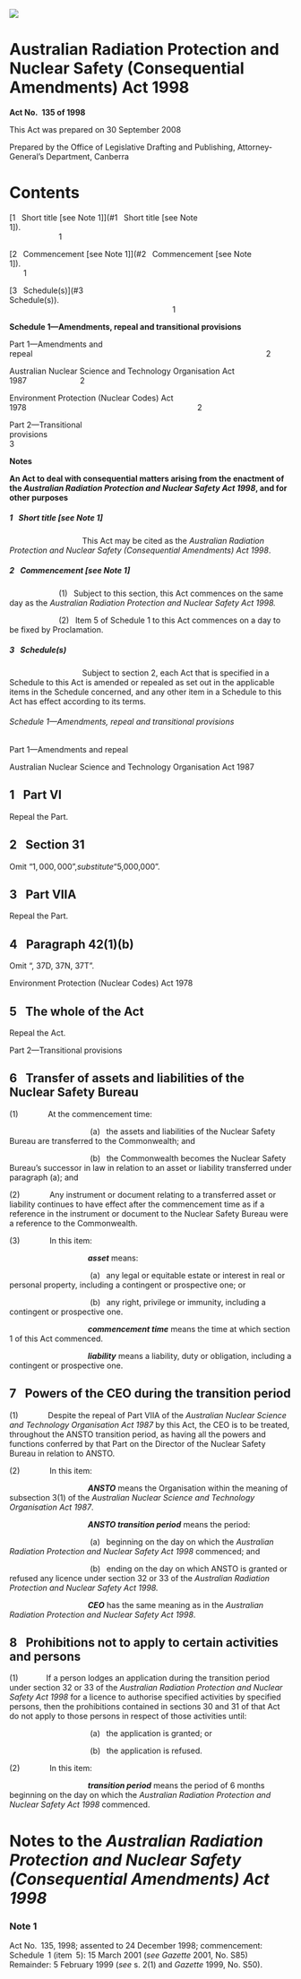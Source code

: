 ![](http://www.comlaw.gov.au/Details/C2004C01009/Html/9F81AC6865562AE1CA2574D40017189B/$FILE/AusRadiatProtNuclearSafetyConseqAmend1998_image001.gif)

# Australian Radiation Protection and Nuclear Safety (Consequential Amendments) Act 1998

**Act No. 135 of 1998**

This Act was prepared on 30 September 2008

Prepared by the Office of Legislative Drafting and Publishing,
Attorney-General’s Department, Canberra


# Contents

[1  Short title \[see Note 1]](#1  Short title \[see Note 1]).                                                                                  1

[2  Commencement \[see Note 1]](#2  Commencement \[see Note 1]).                                                                         1

[3  Schedule(s)](#3  Schedule(s)).                                                                                                     1

**Schedule 1—Amendments, repeal and transitional provisions** 

Part 1—Amendments and repeal                                                            2

Australian Nuclear Science and Technology Organisation Act 1987              2

Environment Protection (Nuclear Codes) Act 1978                                            2

Part 2—Transitional provisions                                                               3

**Notes** 


**An Act to deal with consequential matters arising from the enactment of the _Australian Radiation Protection and Nuclear Safety Act 1998_, and for other purposes**

##### <a id="1"></a>1  Short title [_see_ Note 1]

                   This Act may be cited as the _Australian Radiation Protection and Nuclear Safety (Consequential Amendments) Act 1998_.

##### <a id="2"></a>2  Commencement [_see_ Note 1]

             (1)  Subject to this section, this Act commences on the same day as the _Australian Radiation Protection and Nuclear Safety Act 1998._

             (2)  Item 5 of Schedule 1 to this Act commences on a day to be fixed by Proclamation.

##### <a id="3"></a>3  Schedule(s)

                   Subject to section 2, each Act that is specified in a Schedule to this Act is amended or repealed as set out in the applicable items in the Schedule concerned, and any other item in a Schedule to this Act has effect according to its terms.


###### Schedule 1—Amendments, repeal and transitional provisions

Part 1—Amendments and repeal

Australian Nuclear Science and Technology Organisation Act 1987

## 1  Part VI

Repeal the Part.

## 2  Section 31

Omit “$1,000,000”, substitute “$5,000,000”.

## 3  Part VIIA

Repeal the Part.

## 4  Paragraph 42(1)(b)

Omit “, 37D, 37N, 37T”.

Environment Protection (Nuclear Codes) Act 1978

## 5  The whole of the Act

Repeal the Act.

Part 2—Transitional provisions

## 6  Transfer of assets and liabilities of the Nuclear Safety Bureau

(1)        At the commencement time:

                     (a)  the assets and liabilities of the Nuclear Safety Bureau are transferred to the Commonwealth; and

                     (b)  the Commonwealth becomes the Nuclear Safety Bureau’s successor in law in relation to an asset or liability transferred under paragraph (a); and

(2)        Any instrument or document relating to a transferred asset or liability continues to have effect after the commencement time as if a reference in the instrument or document to the Nuclear Safety Bureau were a reference to the Commonwealth.

(3)        In this item:

                    <a name="asset"></a>**_asset_** means:

                     (a)  any legal or equitable estate or interest in real or personal property, including a contingent or prospective one; or

                     (b)  any right, privilege or immunity, including a contingent or prospective one.

                    <a name="commenc-time"></a>**_commencement time_** means the time at which section 1 of this Act commenced.

                    <a name="liabil"></a>**_liability_** means a liability, duty or obligation, including a contingent or prospective one.

## 7  Powers of the CEO during the transition period

(1)        Despite the repeal of Part VIIA of the _Australian Nuclear Science and Technology Organisation Act 1987_ by this Act, the CEO is to be treated, throughout the ANSTO transition period, as having all the powers and functions conferred by that Part on the Director of the Nuclear Safety Bureau in relation to ANSTO.

(2)        In this item:

                    <a name="ansto"></a>**_ANSTO_** means the Organisation within the meaning of subsection 3(1) of the _Australian Nuclear Science and Technology Organisation Act 1987_.

                    <a name="ansto-transition-period"></a>**_ANSTO transition period_** means the period:

                     (a)  beginning on the day on which the _Australian Radiation Protection and Nuclear Safety Act 1998_ commenced; and

                     (b)  ending on the day on which ANSTO is granted or refused any licence under section 32 or 33 of the _Australian Radiation Protection and Nuclear Safety Act 1998._

                    <a name="ceo"></a>**_CEO_** has the same meaning as in the _Australian Radiation Protection and Nuclear Safety Act 1998_.

## 8  Prohibitions not to apply to certain activities and persons

(1)        If a person lodges an application during the transition period under section 32 or 33 of the _Australian Radiation Protection and Nuclear Safety Act 1998_ for a licence to authorise specified activities by specified persons, then the prohibitions contained in sections 30 and 31 of that Act do not apply to those persons in respect of those activities until:

                     (a)  the application is granted; or

                     (b)  the application is refused.

(2)        In this item:

                    <a name="transition-period"></a>**_transition period_** means the period of 6 months beginning on the day on which the _Australian Radiation Protection and Nuclear Safety Act 1998_ commenced.


# Notes to the _Australian Radiation Protection and Nuclear Safety (Consequential Amendments) Act 1998_

### Note 1

Act No. 135, 1998; assented to 24 December 1998; commencement: Schedule 1 (item 5): 15 March 2001 (_see Gazette_ 2001, No. S85)
Remainder: 5 February 1999 (_see_ s. 2(1) and _Gazette_ 1999, No. S50).


 
